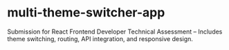 # multi-theme-switcher-app
Submission for React Frontend Developer Technical Assessment – Includes theme switching, routing, API integration, and responsive design.
